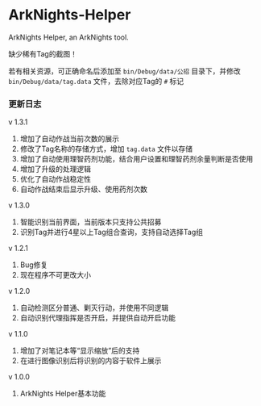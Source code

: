 # ArkNights-Helper
 ArkNights Helper, an ArkNights tool.

 缺少稀有Tag的截图！
 
 若有相关资源，可正确命名后添加至 `bin/Debug/data/公招` 目录下，并修改 `bin/Debug/data/tag.data` 文件，去除对应Tag的 `#` 标记

   ### 更新日志

  v 1.3.1
   1. 增加了自动作战当前次数的展示
   2. 修改了Tag名称的存储方式，增加 `tag.data` 文件以存储
   3. 增加了自动使用理智药剂功能，结合用户设置和理智药剂余量判断是否使用
   4. 增加了升级的处理逻辑
   5. 优化了自动作战稳定性
   6. 自动作战结束后显示升级、使用药剂次数

  v 1.3.0
   1. 智能识别当前界面，当前版本只支持公共招募
   2. 识别Tag并进行4星以上Tag组合查询，支持自动选择Tag组

  v 1.2.1
   1. Bug修复
   2. 现在程序不可更改大小

  v 1.2.0
   1. 自动检测区分普通、剿灭行动，并使用不同逻辑
   2. 自动识别代理指挥是否开启，并提供自动开启功能

   v 1.1.0
   1. 增加了对笔记本等“显示缩放”后的支持
   2. 在进行图像识别后将识别的内容于软件上展示

   v 1.0.0
   1. ArkNights Helper基本功能
